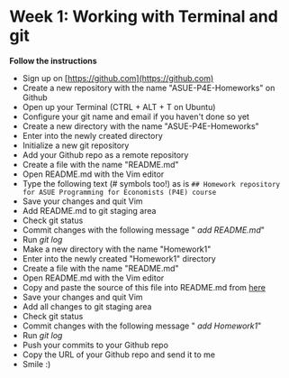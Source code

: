# Week 1: Working with Terminal and git
**Follow the instructions**
* Sign up on [https://github.com](https://github.com)
* Create a new repository with the name "ASUE-P4E-Homeworks" on Github
* Open up your Terminal (CTRL + ALT + T on Ubuntu)
* Configure your git name and email if you haven't done so yet
* Create a new directory with the name "ASUE-P4E-Homeworks"
* Enter into the newly created directory
* Initialize a new git repository
* Add your Github repo as a remote repository
* Create a file with the name "README.md"
* Open README.md with the Vim editor
* Type the following text (# symbols too!) as is ``` ## Homework repository for ASUE Programming for Economists (P4E) course ```
* Save your changes and quit Vim
* Add README.md to git staging area
* Check git status
* Commit changes with the following message "
*add README.md*"
* Run *git log*
* Make a new directory with the name "Homework1"
* Enter into the newly created "Homework1" directory
* Create a file with the name "README.md"
* Open README.md with the Vim editor
* Copy and paste the source of this file into README.md from [here](https://raw.githubusercontent.com/…/master/Week1/homework.md)
* Save your changes and quit Vim
* Add all changes to git staging area
* Check git status
* Commit changes with the following message "
*add Homework1*"
* Run *git log*
* Push your commits to your Github repo
* Copy the URL of your Github repo and send it to me
* Smile :)

